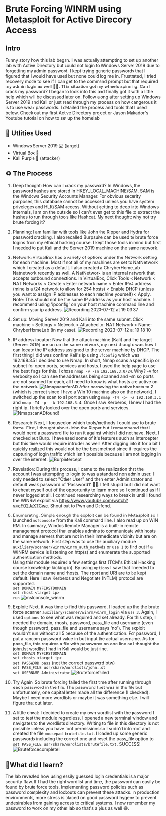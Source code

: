 <h1>Brute Forcing WINRM using Metasploit for Active Direcory Access</h1>

<h2>Intro</h2>
Funny story how this lab began. I was actually attempting to set up another lab with Active Directory but could not login to Windows Server 2019 due to forgetting my admin password. I kept trying generic passwords that I figured that I would have used but none could log me in. Frustrated, I tried recovery mode to see if I can get to the command prompt but that required my admin login as well 🤦‍♂️. This situation got my wheels spinning. Can I crack my password? I began to look into this and finally got it with a little help which will be discussed later on. Follow along after setting up Windows Server 2019 and Kali or just read through my process on how dangerous it is to use weak passwords. I detailed the process and tools that I used below. Check out my first Active Directory project or Jason Makador's Youtube tutorial on how to set up the homelab.

<h2>🔩 Utlities Used</h2>

- Windows Server 2019 💻 (target)
- Virtual Box 🧰
- Kali Purple 🐉 (attacker)

<h2>♻️ The Process</h2>

1. Deep thought: How can I crack my password? In Windows, the password hashes are stored in HKEY_LOCAL_MACHINE\SAM. SAM is the Windows Security Accounts Manager. For obvious security purposes, this database cannot be accessed unless you have system priveleges and HLK/SAM access. Without getting to deep into Windows internals, I am on the outside so I can't even get to this file to extract the hashes to run through tools like Hashcat. My next thought: why not try brute forcing it?

2. Planning: I am familiar with tools like John the Ripper and Hydra for password cracking. I also recalled Burpsuite can be used to brute force logins from my ethical hacking course. I kept those tools in mind but first I needed to put Kali and the Server 2019 machine on the same network.

3. Network: VirtualBox has a variety of options under the Network setting for each machine. Most if not all of my machines are set to NatNetwork which I created as a default. I also created a ChryberHomeLab Natnetwork recently as well. A NatNetwork is an internal network that accepts outbound connections. In VirtualBox, Click Tools < Network < NAT Networks < Create < Enter network name < Enter IPv4 address (mine is a /24 network to allow for 254 hosts) < Enable DHCP (unless you want to assign IP addresses to each machine yourself) < Apply. Note: This should not be the same IP address as your host machine. I recommend using 'ipconfig' on your host machine command line and confirm your ip address.
![Recording 2023-07-12 at 19 03 37](https://github.com/chryber/Brute-Forcing-Active-Directory-with-Metasploit/assets/121698544/4d721f81-3ecb-40ab-829e-e51567b27c16)

4. Set up: Moving Server 2019 and Kali into the same subnet. Click machine < Settings < Network < Attached to: NAT Network < Name: ChryberHomeLab (in my case).
![Recording 2023-07-12 at 19 18 10](https://github.com/chryber/Brute-Forcing-Active-Directory-with-Metasploit/assets/121698544/2c60faa1-3403-491a-b02f-88a9bfcf892f)

5. IP address locator: Now that the attack machine (Kali) and the target (Server 2019) are on on the same network, my next thought was how I can locate the IP address assigned to the server machine by DHCP. The first thing I did was confirm Kali's ip using `ifconfig` which was 192.168.3.5 I decided to use Nmap. In short, Nmap scans a specific ip or subnet for open ports, services and hosts. I used the help page to use the best flags for this. I chose `nmap -v -sn 192.168.3.0/24`. Why? -v for verbosity so I can see the addresses being scanned and -sn so ports are not scanned for each, all I need to know is what hosts are active on the network. 
![NmapscanforAD](https://github.com/chryber/Brute-Forcing-Active-Directory-with-Metasploit/assets/121698544/6a1490f9-e220-4b74-8ec1-4d9ddc5d4234)
After narrowing the active hosts to 2 (which is correct since I have a Win 10 machine also on the network), I switched up the scan to all port scan using `nmap -T4 -p- -A 192.168.3.1` and `nmap -T4 -p- -A 192.168.3.4`. Once I saw Kerberos, I knew I had the right ip. I briefly looked over the open ports and services.
![NmapscanADfound!](https://github.com/chryber/Brute-Forcing-Active-Directory-with-Metasploit/assets/121698544/ce54026d-2f26-4f2c-a2aa-24fdc51b54ac)

6. Research: Next, I focused on which tools/methods I could use to brute force. First, I thought about John the Ripper but I remembered that I would need a password file to run it against which I did not have. Next, I checked out Burp. I have used some of it's features such as intercepter but this time would require intruder as well. After digging into it for a bit I quickly realized this would not be the best method since it requires the capturing of login traffic which isn't possible because I am not logging in over the internet. 
![Burpintercept](https://github.com/chryber/Brute-Forcing-Active-Directory-with-Metasploit/assets/121698544/b24c4ca8-8956-4497-a2eb-7559e77ce97f)

7. Revelation: During this process, I came to the realization that the account I was attempting to login to was a standard non admin user. I only needed to select "Other User" and then enter Administrator and default weak password of 'Password1' 🤦‍♂️. I felt stupid but I did not want to cheat myself out of the opportunity to learn more so I continued as if I never logged at all. I continued researching ways to break in until I found the WINRM exploit via https://www.youtube.com/watch?v=cF02JaXTCwc. Shout out to Pwn and Defend.

8. Enumerating: Simple enough the exploit can be found in Metasploit so I launched `msfconsole` from the Kali command line. I also read up on WIN RM. In summary, Windos Remote Manager is a built-in remote management protocol that enables admins to communicate with hosts and manage servers that are not in their immedicate vicinity but are on the same network. First step was to use the auxiliary module `auxiliary/scanner/winrm/winrm_auth_methods` or `use 1` to find out if a WINRM service is listening on http(s) and enumerate the supported authentication methods.</br>Using this module required a few settings first (TCM's Ethical Hacking course knowledge kicking in). By using `options` I saw that I needed to set the domain name and rhosts. The rport and URI are to be kept default. Here I saw Kerberos and Negotiate (NTLM) protocol are supported.</br>
`set DOMAIN MYFIRSTDOMAIN`</br>
`set rhost <target ip>`</br>
`run`
![msfconsole_winrm](https://github.com/chryber/Brute-Forcing-Active-Directory-with-Metasploit/assets/121698544/848eb407-1617-470a-b949-594f5ee9e767)

9. Exploit: Next, it was time to find this password. I loaded up the the brute force scanner `auxiliary/scanner/winrm/winrm_login` via `use 3`. Again, I used `options` to see what was required and set already. For this step, I needed the domain, rhosts, password, pass_file and username (even though password, pass_file and username says 'no'). The exploit wouldn't run without all 5 because of the authentication. For password, I put a random password value in but input the actual username. As for pass_file, this requires a file with passwords on one line so I thought the john.lst wordlist I had in Kali would be just fine.</br>
`set DOMAIN MYFIRSTDOMAIN`</br>
`set rhosts <target ip>`</br>
`set PASSWORD pass` (not the correct password btw)</br>
`set PASS_FILE usr/share/wordlists/john.lst`</br>
`set USERNAME Administrator`
![Bruteforcefailed](https://github.com/chryber/Brute-Forcing-Active-Directory-with-Metasploit/assets/121698544/92a5bf72-8289-4813-9879-92a0dd3bb2a9)

10. Try Again: So brute forcing failed the first time after running through each password in the file. The password I set was in the file but unfortunately, one capital letter made all the difference (I checked). Maybe I need more wordlists or maybe it was something else. I will figure that out later.

11. A little cheat: I decided to create my own wordlist with the password I set to test the module regardless. I opened a new terminal window and navigates to the wordlists directory. Writing to file in this directory is not possible unless you have root permissions so I sudo'd into root and created the file `mousepad brutefile.txt`. I loaded up some generic passwords including the correct one and reset the pass_file option to `set PASS_FILE usr/share/wordlists/brutefile.txt`. SUCCESS!
![Bruteforcecomplete!](https://github.com/chryber/Brute-Forcing-Active-Directory-with-Metasploit/assets/121698544/3511cb4e-7a39-40c6-8b6a-c26c2d4a3d6c)

<h2>💭What did I learn?</h2>
The lab revealed how using easily guessed login credentials is a major security flaw. If I had the right wordlist and time, the password can easily be found by brute force tools. Implementing password policies such as password complexity and lockouts can prevent these attacks. In production environments, more stress is placed on good password hygene to prevent undesirables from gaining access to critical systems. I now remember my password to work on my other lab so that's a plus as well 😅.
